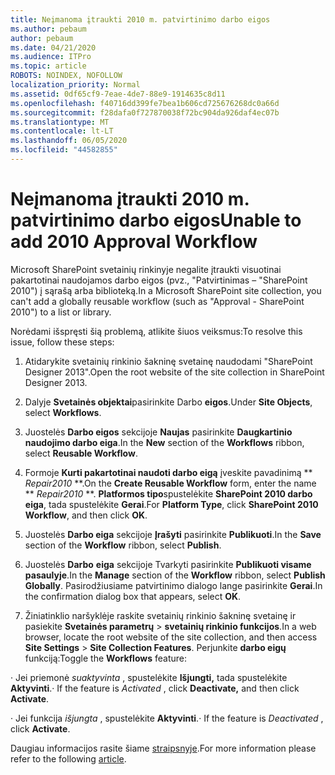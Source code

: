 ```yaml
---
title: Neįmanoma įtraukti 2010 m. patvirtinimo darbo eigos
ms.author: pebaum
author: pebaum
ms.date: 04/21/2020
ms.audience: ITPro
ms.topic: article
ROBOTS: NOINDEX, NOFOLLOW
localization_priority: Normal
ms.assetid: 0df65cf9-7eae-4de7-88e9-1914635c8d11
ms.openlocfilehash: f40716dd399fe7bea1b606cd725676268dc0a66d
ms.sourcegitcommit: f28dafa0f727870038f72bc904da926daf4ec07b
ms.translationtype: MT
ms.contentlocale: lt-LT
ms.lasthandoff: 06/05/2020
ms.locfileid: "44582855"
---
```

# <a name="unable-to-add-2010-approval-workflow"></a><span data-ttu-id="ae517-102">Neįmanoma įtraukti 2010 m. patvirtinimo darbo eigos</span><span class="sxs-lookup"><span data-stu-id="ae517-102">Unable to add 2010 Approval Workflow</span></span>

<span data-ttu-id="ae517-103">Microsoft SharePoint svetainių rinkinyje negalite įtraukti visuotinai pakartotinai naudojamos darbo eigos (pvz., "Patvirtinimas – "SharePoint 2010") į sąrašą arba biblioteką.</span><span class="sxs-lookup"><span data-stu-id="ae517-103">In a Microsoft SharePoint site collection, you can't add a globally reusable workflow (such as "Approval - SharePoint 2010") to a list or library.</span></span>
  
<span data-ttu-id="ae517-104">Norėdami išspręsti šią problemą, atlikite šiuos veiksmus:</span><span class="sxs-lookup"><span data-stu-id="ae517-104">To resolve this issue, follow these steps:</span></span> 
  
1. <span data-ttu-id="ae517-105">Atidarykite svetainių rinkinio šakninę svetainę naudodami "SharePoint Designer 2013".</span><span class="sxs-lookup"><span data-stu-id="ae517-105">Open the root website of the site collection in SharePoint Designer 2013.</span></span>
  
2. <span data-ttu-id="ae517-106">Dalyje **Svetainės objektai**pasirinkite Darbo **eigos**.</span><span class="sxs-lookup"><span data-stu-id="ae517-106">Under **Site Objects**, select **Workflows**.</span></span> 
  
3. <span data-ttu-id="ae517-107">Juostelės **Darbo eigos** sekcijoje **Naujas** pasirinkite **Daugkartinio naudojimo darbo eiga**.</span><span class="sxs-lookup"><span data-stu-id="ae517-107">In the **New** section of the **Workflows** ribbon, select **Reusable Workflow**.</span></span> 
  
4. <span data-ttu-id="ae517-108">Formoje **Kurti pakartotinai naudoti darbo eigą** įveskite pavadinimą \*\* *Repair2010* \*\*.</span><span class="sxs-lookup"><span data-stu-id="ae517-108">On the **Create Reusable Workflow** form, enter the name \*\* *Repair2010* \*\*.</span></span> <span data-ttu-id="ae517-109">**Platformos tipo**spustelėkite **SharePoint 2010 darbo eiga**, tada spustelėkite **Gerai**.</span><span class="sxs-lookup"><span data-stu-id="ae517-109">For **Platform Type**, click **SharePoint 2010 Workflow**, and then click **OK**.</span></span> 
  
1. <span data-ttu-id="ae517-110">Juostelės **Darbo eiga** sekcijoje **Įrašyti** pasirinkite **Publikuoti**.</span><span class="sxs-lookup"><span data-stu-id="ae517-110">In the **Save** section of the **Workflow** ribbon, select **Publish**.</span></span> 
  
2. <span data-ttu-id="ae517-111">Juostelės **Darbo** **eiga** sekcijoje Tvarkyti pasirinkite **Publikuoti visame pasaulyje**.</span><span class="sxs-lookup"><span data-stu-id="ae517-111">In the **Manage** section of the **Workflow** ribbon, select **Publish Globally**.</span></span> <span data-ttu-id="ae517-112">Pasirodžiusiame patvirtinimo dialogo lange pasirinkite **Gerai**.</span><span class="sxs-lookup"><span data-stu-id="ae517-112">In the confirmation dialog box that appears, select **OK**.</span></span> 
  
3. <span data-ttu-id="ae517-113">Žiniatinklio naršyklėje raskite svetainių rinkinio šakninę svetainę ir pasiekite **Svetainės parametrų** \> **svetainių rinkinio funkcijos**.</span><span class="sxs-lookup"><span data-stu-id="ae517-113">In a web browser, locate the root website of the site collection, and then access **Site Settings** \> **Site Collection Features**.</span></span> <span data-ttu-id="ae517-114">Perjunkite **darbo eigų** funkciją:</span><span class="sxs-lookup"><span data-stu-id="ae517-114">Toggle the **Workflows** feature:</span></span> 
  
<span data-ttu-id="ae517-115">· Jei priemonė *suaktyvinta* , spustelėkite **Išjungti,** tada spustelėkite **Aktyvinti**.</span><span class="sxs-lookup"><span data-stu-id="ae517-115">· If the feature is  *Activated*  , click **Deactivate,** and then click **Activate**.</span></span> 
  
<span data-ttu-id="ae517-116">· Jei funkcija *išjungta* , spustelėkite **Aktyvinti**.</span><span class="sxs-lookup"><span data-stu-id="ae517-116">· If the feature is  *Deactivated*  , click **Activate**.</span></span> 
  
<span data-ttu-id="ae517-117">Daugiau informacijos rasite šiame [straipsnyje](https://go.microsoft.com/fwlink/?linkid=2047770&amp;clcid=0x409).</span><span class="sxs-lookup"><span data-stu-id="ae517-117">For more information please refer to the following [article](https://go.microsoft.com/fwlink/?linkid=2047770&amp;clcid=0x409).</span></span>
  


